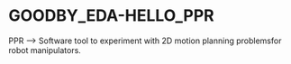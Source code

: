 # GOODBY_EDA-HELLO_PPR
PPR --> Software tool to experiment with 2D motion planning problemsfor robot manipulators.
